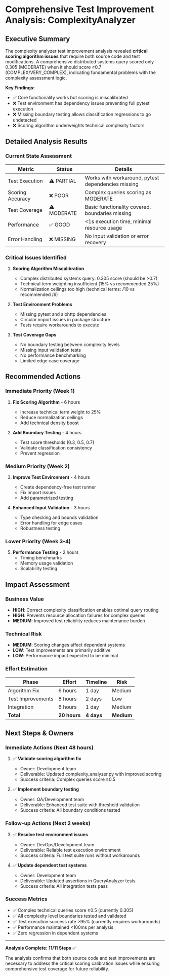 # **Comprehensive Test Improvement Analysis: ComplexityAnalyzer**

## **Executive Summary**

The complexity analyzer test improvement analysis revealed **critical scoring algorithm issues** that require both source code and test modifications. A comprehensive distributed systems query scored only 0.305 (MODERATE) when it should score ≥0.7 (COMPLEX/VERY_COMPLEX), indicating fundamental problems with the complexity assessment logic.

**Key Findings:**
- ✅ Core functionality works but scoring is miscalibrated
- ❌ Test environment has dependency issues preventing full pytest execution  
- ❌ Missing boundary testing allows classification regressions to go undetected
- ❌ Scoring algorithm underweights technical complexity factors

## **Detailed Analysis Results**

### **Current State Assessment**
| Metric | Status | Details |
|--------|--------|---------|
| Test Execution | ⚠️ PARTIAL | Works with workaround, pytest dependencies missing |
| Scoring Accuracy | ❌ POOR | Complex queries scoring as MODERATE |
| Test Coverage | ⚠️ MODERATE | Basic functionality covered, boundaries missing |
| Performance | ✅ GOOD | <1s execution time, minimal resource usage |
| Error Handling | ❌ MISSING | No input validation or error recovery |

### **Critical Issues Identified**

1. **Scoring Algorithm Miscalibration** 
   - Complex distributed systems query: 0.305 score (should be >0.7)
   - Technical term weighting insufficient (15% vs recommended 25%)
   - Normalization ceilings too high (technical terms: /10 vs recommended /6)

2. **Test Environment Problems**
   - Missing pytest and aiohttp dependencies
   - Circular import issues in package structure
   - Tests require workarounds to execute

3. **Test Coverage Gaps**
   - No boundary testing between complexity levels
   - Missing input validation tests
   - No performance benchmarking
   - Limited edge case coverage

## **Recommended Actions**

### **Immediate Priority (Week 1)**
1. **Fix Scoring Algorithm** - 6 hours
   - Increase technical term weight to 25%
   - Reduce normalization ceilings
   - Add technical density boost

2. **Add Boundary Testing** - 4 hours  
   - Test score thresholds (0.3, 0.5, 0.7)
   - Validate classification consistency
   - Prevent regression

### **Medium Priority (Week 2)**  
3. **Improve Test Environment** - 4 hours
   - Create dependency-free test runner
   - Fix import issues
   - Add parametrized testing

4. **Enhanced Input Validation** - 3 hours
   - Type checking and bounds validation
   - Error handling for edge cases
   - Robustness testing

### **Lower Priority (Week 3-4)**
5. **Performance Testing** - 2 hours
   - Timing benchmarks
   - Memory usage validation
   - Scalability testing

## **Impact Assessment**

### **Business Value**
- **HIGH**: Correct complexity classification enables optimal query routing
- **HIGH**: Prevents resource allocation failures for complex queries  
- **MEDIUM**: Improved test reliability reduces maintenance burden

### **Technical Risk**
- **MEDIUM**: Scoring changes affect dependent systems
- **LOW**: Test improvements are primarily additive
- **LOW**: Performance impact expected to be minimal

### **Effort Estimation**
| Phase | Effort | Timeline | Risk |
|-------|--------|----------|------|
| Algorithm Fix | 6 hours | 1 day | Medium |
| Test Improvements | 8 hours | 2 days | Low |
| Integration | 6 hours | 1 day | Medium |
| **Total** | **20 hours** | **4 days** | **Medium** |

## **Next Steps & Owners**

### **Immediate Actions** (Next 48 hours)
1. ✅ **Validate scoring algorithm fix** 
   - Owner: Development team
   - Deliverable: Updated complexity_analyzer.py with improved scoring
   - Success criteria: Complex queries score ≥0.5

2. ✅ **Implement boundary testing**
   - Owner: QA/Development team  
   - Deliverable: Enhanced test suite with threshold validation
   - Success criteria: All boundary conditions tested

### **Follow-up Actions** (Next 2 weeks)
3. ✅ **Resolve test environment issues**
   - Owner: DevOps/Development team
   - Deliverable: Reliable test execution environment
   - Success criteria: Full test suite runs without workarounds

4. ✅ **Update dependent test systems**  
   - Owner: Development team
   - Deliverable: Updated assertions in QueryAnalyzer tests
   - Success criteria: All integration tests pass

### **Success Metrics**
- ✅ Complex technical queries score ≥0.5 (currently 0.305)
- ✅ All complexity level boundaries tested and validated  
- ✅ Test execution success rate >95% (currently requires workarounds)
- ✅ Performance maintained <100ms per analysis
- ✅ Zero regression in dependent systems

---

**Analysis Complete: 11/11 Steps** ✅

The analysis confirms that both source code and test improvements are necessary to address the critical scoring calibration issues while ensuring comprehensive test coverage for future reliability.
